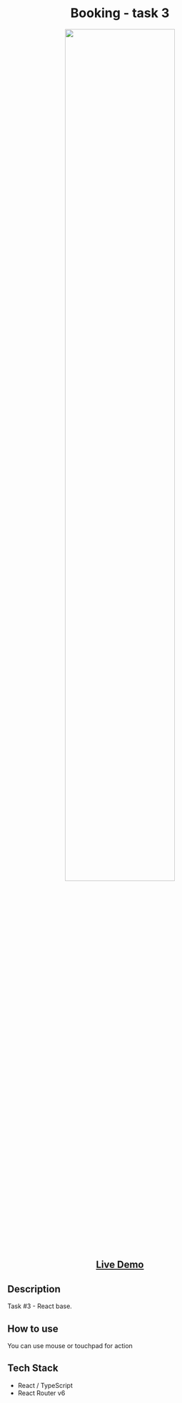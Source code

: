 <h1 align="center">Booking - task 3</h1>
<p align = "center">
<img src="https://media.giphy.com/media/jQKLGCC94k5j9atjOk/giphy.gif" width="70%">
<p/>
<h2 align="center"><a  href="https://booking-indol.vercel.app">Live Demo</a></h2>

## Description
Task #3 - React base.

## How to use
You can use mouse or touchpad for action

## Tech Stack
- React / TypeScript
- React Router v6

